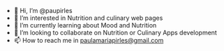- 👋 Hi, I’m @paupirles
- 👀 I’m interested in Nutrition and culinary web pages
- 🌱 I’m currently learning about Mood and Nutrition
- 💞️ I’m looking to collaborate on Nutrition or Culinary Apps development
- 📫 How to reach me in paulamariapirles@gmail.com

<!---
paupirles/paupirles is a ✨ special ✨ repository because its `README.md` (this file) appears on your GitHub profile.
You can click the Preview link to take a look at your changes.
--->
